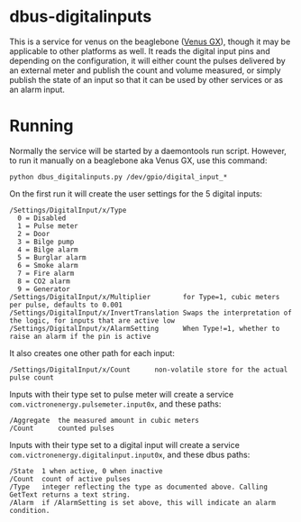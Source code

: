 # dbus-digitalinputs

This is a service for venus on the beaglebone
([Venus GX](https://www.victronenergy.com/panel-systems-remote-monitoring/venus-gx)),
though it may be applicable to other platforms as well. It reads the digital input pins
and depending on the configuration, it will either count the pulses delivered
by an external meter and publish the count and volume measured, or simply publish the state
of an input so that it can be used by other services or as an alarm input.

# Running

Normally the service will be started by a daemontools run script. However, to run
it manually on a beaglebone aka Venus GX, use this command:

    python dbus_digitalinputs.py /dev/gpio/digital_input_*
    
On the first run it will create the user settings for the 5 digital inputs:

    /Settings/DigitalInput/x/Type
      0 = Disabled
      1 = Pulse meter
      2 = Door
      3 = Bilge pump
      4 = Bilge alarm
      5 = Burglar alarm
      6 = Smoke alarm
      7 = Fire alarm
      8 = CO2 alarm
      9 = Generator
    /Settings/DigitalInput/x/Multiplier        for Type=1, cubic meters per pulse, defaults to 0.001
    /Settings/DigitalInput/x/InvertTranslation Swaps the interpretation of the logic, for inputs that are active low
    /Settings/DigitalInput/x/AlarmSetting      When Type!=1, whether to raise an alarm if the pin is active

It also creates one other path for each input:

    /Settings/DigitalInput/x/Count      non-volatile store for the actual pulse count

Inputs with their type set to pulse meter will create a service
`com.victronenergy.pulsemeter.input0x`, and these paths:

    /Aggregate  the measured amount in cubic meters
    /Count      counted pulses
    
Inputs with their type set to a digital input will create a service
`com.victronenergy.digitalinput.input0x`, and these dbus paths:

    /State  1 when active, 0 when inactive
    /Count  count of active pulses
    /Type   integer reflecting the type as documented above. Calling GetText returns a text string.
    /Alarm  if /AlarmSetting is set above, this will indicate an alarm condition.
